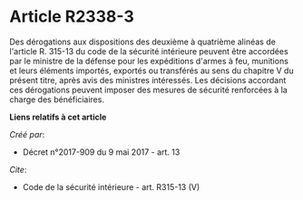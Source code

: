 # Article R2338-3

Des dérogations aux dispositions des deuxième à quatrième alinéas de l'article R. 315-13 du code de la sécurité intérieure
peuvent être accordées par le ministre de la défense pour les expéditions d'armes à feu, munitions et leurs éléments
importés, exportés ou transférés au sens du chapitre V du présent titre, après avis des ministres intéressés. Les décisions
accordant ces dérogations peuvent imposer des mesures de sécurité renforcées à la charge des bénéficiaires.

**Liens relatifs à cet article**

_Créé par_:

  - Décret n°2017-909 du 9 mai 2017 - art. 13

_Cite_:

  - Code de la sécurité intérieure - art. R315-13 (V)
